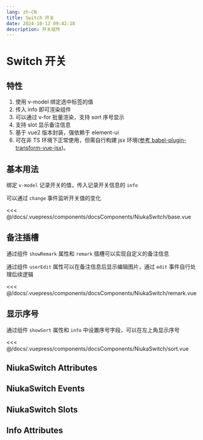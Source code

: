 ```yaml
---
lang: zh-CN
title: Switch 开关
date: 2024-10-12 09:42:18
description: 开关组件
---
```


# Switch 开关

## 特性

1. 使用 v-model 绑定选中标签的值
2. 传入 info 即可渲染组件
3. 可以通过 v-for 批量渲染，支持 sort 序号显示
4. 支持 slot 显示备注信息
5. 基于 vue2 版本封装，强依赖于 element-ui
6. 可在非 TS 环境下正常使用，但需自行构建 jsx 环境([参考 babel-plugin-transform-vue-jsx](https://github.com/vuejs/babel-plugin-transform-vue-jsx))。

## 基本用法

绑定 `v-model` 记录开关的值，传入记录开关信息的 `info`

可以通过 `change` 事件监听开关值的变化

<preview-components>
  <niuka-switch-base slot="component"></niuka-switch-base>
  <<< @/docs/.vuepress/components/docsComponents/NiukaSwitch/base.vue
</preview-components>

## 备注插槽

通过组件 `showRemark` 属性和 `remark` 插槽可以实现自定义的备注信息

通过组件 `userEdit` 属性可以在备注信息后显示编辑图片，通过 `edit` 事件自行处理后续逻辑

<preview-components>
  <niuka-switch-remark slot="component"></niuka-switch-remark>
  <<< @/docs/.vuepress/components/docsComponents/NiukaSwitch/remark.vue
</preview-components>

## 显示序号

通过组件 `showSort` 属性和 `info` 中设置序号字段，可以在左上角显示序号

<preview-components>
  <niuka-switch-sort slot="component"></niuka-switch-sort>
  <<< @/docs/.vuepress/components/docsComponents/NiukaSwitch/sort.vue
</preview-components>

## NiukaSwitch Attributes

<attribute-table :data="niukaSwitchAttributes"></attribute-table>

## NiukaSwitch Events

<attribute-table :data="niukaSwitchEvents" type="event"></attribute-table>

## NiukaSwitch Slots

<attribute-table :data="niukaSwitchSlots" type="slot"></attribute-table>

## Info Attributes

<attribute-table :data="infoAttributes"></attribute-table>

<script>
  export default {
    data() {
      return {
        niukaSwitchAttributes: [
          { name: 'value / v-model', dec: '绑定值', type: 'boolean/string/number' },
          { name: 'info', dec: '开关信息', type: 'link:Info:#info-attributes' },
          { name: 'label-key', dec: 'info 中代表 label 的字段', type: 'string', default: 'label' },
          { name: 'active-color', dec: '开关开启时的颜色', type: 'string', default: '#13ce66' },
          { name: 'inactive-color', dec: '开关关闭时的颜色', type: 'string', default: '#cccccc' },
          { name: 'show-sort', dec: '是否显示左上序号', type: 'boolean', default: 'false' },
          { name: 'sort-key', dec: 'info 中代表序号的字段', type: 'string', default: 'sort' },
          { name: 'show-remark', dec: '是否显示备注区域', type: 'boolean', default: 'false' },
          { name: 'user-edit', dec: '是否显示编辑按钮', type: 'boolean', default: 'false' },
        ],
        niukaSwitchEvents: [
          { name: 'change', dec: '开关状态发生变化', type: 'Function:(value) => void' },
          { name: 'edit', dec: '点击编辑图标时的回调', type: 'Function:(info: Info) => void' },
        ],
        niukaSwitchSlots: [
          { name: 'remark', dec: '用于添加显示在备注区域的元素' },
        ],
        infoAttributes: [
          { name: 'active-value', dec: '开关开启时的值', type: 'boolean/string/number' },
          { name: 'inactive-value', dec: '开关关闭时的值', type: 'boolean/string/number' },
        ]
      }
    }
  }
</script>
